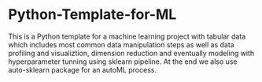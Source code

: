 # Python-Template-for-ML
This is a Python template for a machine learning project with tabular data which includes most common data manipulation steps as well as data profiling and visualiztion, dimension reduction and eventually modeling with hyperparameter tunning using sklearn pipeline. At the end we also use auto-sklearn package for an autoML process.
